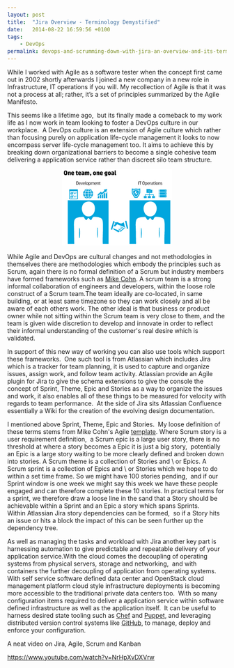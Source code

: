 ```yaml
---
layout: post
title:  "Jira Overview - Terminology Demystified"
date:   2014-08-22 16:59:56 +0100
tags:
    - DevOps
permalink: devops-and-scrumming-down-with-jira-an-overview-and-its-terminology-demystified-2
---
```

While I worked with Agile as a software tester when the concept first came out in 2002 shortly afterwards I joined a new company in a new role in Infrastructure, IT operations if you will. My recollection of Agile is that it was not a process at all; rather, it’s a set of principles summarized by the Agile Manifesto.

This seems like a lifetime ago,  but its finally made a comeback to my work life as I now work in team looking to foster a DevOps culture in our workplace.  A DevOps culture is an extension of Agile culture which rather than focusing purely on application life-cycle management it looks to now encompass server life-cycle management too. It aims to achieve this by breaking down organizational barriers to become a single cohesive team delivering a application service rather than discreet silo team structure.

<center><img src="/images/DevOps.png" width="50%"></center>

While Agile and DevOps are cultural changes and not methodologies in themselves there are methodologies which embody the principles such as Scrum, again there is no formal definition of a Scrum but industry members have formed frameworks such as <a href="http://www.mountaingoatsoftware.com/agile/scrum" target="_blank">Mike Cohn</a>. A scrum team is a strong informal collaboration of engineers and developers, within the loose role construct of a Scrum team.The team ideally are co-located, in same building, or at least same timezone so they can work closely and all be aware of each others work. The other ideal is that business or product owner while not sitting within the Scrum team is very close to them, and the team is given wide discretion to develop and innovate in order to reflect their informal understanding of the customer's real desire which is validated.

In support of this new way of working you can also use tools which support these frameworks.  One such tool is from Atlassian which includes Jira which is a tracker for team planning, it is used to capture and organize issues, assign work, and follow team activity. Atlassian provide an Agile plugin for Jira to give the schema extensions to give the console the concept of Sprint, Theme, Epic and Stories as a way to organize the issues and work, it also enables all of these things to be measured for velocity with regards to team performance.  At the side of Jira sits Atlassian Confluence essentially a Wiki for the creation of the evolving design documentation.

I mentioned above Sprint, Theme, Epic and Stories.  My loose definition of these terms stems from Mike Cohn's Agile <a href="http://www.mountaingoatsoftware.com/agile" target="_blank">template</a>. Where Scrum story is a user requirement definition,  a Scrum epic is a large user story, there is no threshold at where a story becomes a Epic it is just a big story,  potentially an Epic is a large story waiting to be more clearly defined and broken down into stories. A Scrum theme is a collection of Stories and \ or Epics. A Scrum sprint is a collection of Epics and \ or Stories which we hope to do within a set time frame. So we might have 100 stories pending,  and if our Sprint window is one week we might say this week we have these people engaged and can therefore complete these 10 stories. In practical terms for a sprint, we therefore draw a loose line in the sand that a Story should be achievable within a Sprint and an Epic a story which spans Sprints. Within Atlassian Jira story dependencies can be formed,  so if a Story hits an issue or hits a block the impact of this can be seen further up the dependency tree.

As well as managing the tasks and workload with Jira another key part is harnessing automation to give predictable and repeatable delivery of your application service.With the cloud comes the decoupling of operating systems from physical servers, storage and networking,  and with containers the further decoupling of application from operating systems. With self service software defined data center and OpenStack cloud management platform cloud style infrastructure deployments is becoming more accessible to the traditional private data centers too.  With so many configuration items required to deliver a application service within software defined infrastructure as well as the application itself.  It can be useful to harness desired state tooling such as <a href="https://www.chef.io/chef/" target="_blank">Chef</a> and <a href="http://puppetlabs.com/" target="_blank">Puppet</a>, and leveraging distributed version control systems like <a href="https://github.com/" target="_blank">GitHub</a>, to manage, deploy and enforce your configuration.

A neat video on Jira, Agile, Scrum and Kanban

https://www.youtube.com/watch?v=NrHpXvDXVrw